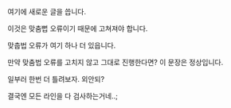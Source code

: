 여기에 새로운 글을 씁니다.

이것은 맞춤뻡 오류이기 때문에 고쳐져야 합니다.

맞춥법 오류가 여기 하나 더 있읍니다.

만약 맞춤법 오류를 고치지 않고 그대로 진행한다면? 이 문장은 정상입니다.

일부러 한번 더 틀려보자. 외안되?

결국엔 모든 라인을 다 검사하는거네..;